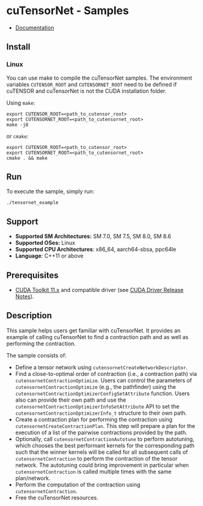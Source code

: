 # cuTensorNet - Samples

* [Documentation](https://docs.nvidia.com/cuda/cutensornet/index.html)

## Install

### Linux

You can use make to compile the cuTensorNet samples. The environment variables `CUTENSOR_ROOT` and `CUTENSORNET_ROOT` need to be defined if cuTENSOR and cuTensorNet is not the CUDA installation folder.

Using `make`:
```
export CUTENSOR_ROOT=<path_to_cutensor_root>
export CUTENSORNET_ROOT=<path_to_cutensornet_root>
make -j8
```
or `cmake`:
```
export CUTENSOR_ROOT=<path_to_cutensor_root>
export CUTENSORNET_ROOT=<path_to_cutensornet_root>
cmake . && make
```

## Run

To execute the sample, simply run:
```
./tensornet_example
```

## Support

* **Supported SM Architectures:** SM 7.0, SM 7.5, SM 8.0, SM 8.6
* **Supported OSes:** Linux
* **Supported CPU Architectures**: x86_64, aarch64-sbsa, ppc64le
* **Language**: C++11 or above

## Prerequisites

* [CUDA Toolkit 11.x](https://developer.nvidia.com/cuda-downloads) and compatible driver (see [CUDA Driver Release Notes](https://docs.nvidia.com/cuda/cuda-toolkit-release-notes/index.html#cuda-major-component-versions)).

## Description
This sample helps users get familiar with cuTensorNet. It provides an example of calling cuTensorNet to find a contraction path and as well as performing the contraction.

The sample consists of:
* Define a tensor network using `cutensornetCreateNetworkDescriptor`.
* Find a close-to-optimal order of contraction (i.e., a contraction path) via `cutensornetContractionOptimize`. Users can control the parameters of `cutensornetContractionOptimize` (e.g., the pathfinder) using the `cutensornetContractionOptimizerConfigSetAttribute` function. Users also can provide their own path and use the `cutensornetContractionOptimizerInfoSetAttribute` API to set the `cutensornetContractionOptimizerInfo_t` structure to their own path.
* Create a contraction plan for performing the contraction using `cutensornetCreateContractionPlan`. This step will prepare a plan for the execution of a list of the pairwise contractions provided by the path.
* Optionally, call `cutensornetContractionAutotune` to perform autotuning, which chooses the best performant kernels for the corresponding path such that the winner kernels will be called for all subsequent calls of `cutensornetContraction` to perform the contraction of the tensor network. The autotuning could bring improvement in particular when `cutensornetContraction` is called multiple times with the same plan/network.
* Perform the computation of the contraction using `cutensornetContraction`.
* Free the cuTensorNet resources.
